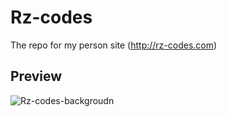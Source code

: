 # Rz-codes
The repo for my person site (http://rz-codes.com)

## Preview
![Rz-codes-backgroudn]("/assets/img/rz-codes-bg.png")
